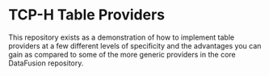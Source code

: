 # TCP-H Table Providers

This repository exists as a demonstration of how to implement table providers
at a few different levels of specificity and the advantages you can gain as
compared to some of the more generic providers in the core DataFusion repository.


